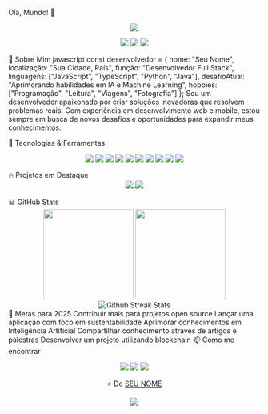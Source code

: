 Olá, Mundo! 👋
<div align="center"> <img src="https://readme-typing-svg.herokuapp.com/?lines=Desenvolvedor+Full+Stack;Entusiasta+de+Tecnologia;Sempre+Aprendendo&font=Fira%20Code&center=true&width=380&height=50"> </div> <p align="center"> <a href="https://seu-site.com"><img src="https://img.shields.io/badge/Website-3b5998?style=flat-square&logo=google-chrome&logoColor=white" /></a> <a href="https://linkedin.com/in/seu-linkedin"><img src="https://img.shields.io/badge/-LinkedIn-0e76a8?style=flat-square&logo=Linkedin&logoColor=white" /></a> <a href="https://twitter.com/seu-twitter"><img src="https://img.shields.io/badge/-Twitter-00acee?style=flat-square&logo=Twitter&logoColor=white" /></a> </p>
💫 Sobre Mim
javascript
const desenvolvedor = {
  nome: "Seu Nome",
  localização: "Sua Cidade, País",
  função: "Desenvolvedor Full Stack",
  linguagens: ["JavaScript", "TypeScript", "Python", "Java"],
  desafioAtual: "Aprimorando habilidades em IA e Machine Learning",
  hobbies: ["Programação", "Leitura", "Viagens", "Fotografia"]
};
Sou um desenvolvedor apaixonado por criar soluções inovadoras que resolvem problemas reais. Com experiência em desenvolvimento web e mobile, estou sempre em busca de novos desafios e oportunidades para expandir meus conhecimentos.

🚀 Tecnologias & Ferramentas
<p align="center"> <img src="https://img.shields.io/badge/JavaScript-F7DF1E?style=for-the-badge&logo=javascript&logoColor=black" /> <img src="https://img.shields.io/badge/TypeScript-007ACC?style=for-the-badge&logo=typescript&logoColor=white" /> <img src="https://img.shields.io/badge/React-20232A?style=for-the-badge&logo=react&logoColor=61DAFB" /> <img src="https://img.shields.io/badge/Node.js-339933?style=for-the-badge&logo=nodedotjs&logoColor=white" /> <img src="https://img.shields.io/badge/Python-3776AB?style=for-the-badge&logo=python&logoColor=white" /> <img src="https://img.shields.io/badge/Docker-2CA5E0?style=for-the-badge&logo=docker&logoColor=white" /> <img src="https://img.shields.io/badge/Git-F05032?style=for-the-badge&logo=git&logoColor=white" /> <img src="https://img.shields.io/badge/MongoDB-4EA94B?style=for-the-badge&logo=mongodb&logoColor=white" /> <img src="https://img.shields.io/badge/PostgreSQL-316192?style=for-the-badge&logo=postgresql&logoColor=white" /> <img src="https://img.shields.io/badge/AWS-232F3E?style=for-the-badge&logo=amazon-aws&logoColor=white" /> </p>
🔥 Projetos em Destaque
<div align="center"> <a href="https://github.com/seu-usuario/projeto-incrivel"> <img align="center" src="https://github-readme-stats.vercel.app/api/pin/?username=seu-usuario&repo=projeto-incrivel&theme=dracula" /> </a> <a href="https://github.com/seu-usuario/app-inovador"> <img align="center" src="https://github-readme-stats.vercel.app/api/pin/?username=seu-usuario&repo=app-inovador&theme=dracula" /> </a> </div> <br/>
📊 GitHub Stats
<div align="center"> <img height="180em" src="https://github-readme-stats.vercel.app/api?username=seu-usuario&show_icons=true&theme=dracula&include_all_commits=true&count_private=true"/> <img height="180em" src="https://github-readme-stats.vercel.app/api/top-langs/?username=seu-usuario&layout=compact&langs_count=7&theme=dracula"/> </div> <div align="center"> <img src="https://github-readme-streak-stats.herokuapp.com/?user=seu-usuario&theme=dracula" alt="Github Streak Stats"> </div>
🎯 Metas para 2025
 Contribuir mais para projetos open source
 Lançar uma aplicação com foco em sustentabilidade
 Aprimorar conhecimentos em Inteligência Artificial
 Compartilhar conhecimento através de artigos e palestras
 Desenvolver um projeto utilizando blockchain
📫 Como me encontrar
<p align="center"> <a href="mailto:seu-email@exemplo.com"><img src="https://img.shields.io/badge/Email-D14836?style=for-the-badge&logo=gmail&logoColor=white" /></a> <a href="https://discord.com/users/seu-usuario"><img src="https://img.shields.io/badge/Discord-7289DA?style=for-the-badge&logo=discord&logoColor=white" /></a> <a href="https://t.me/seu-usuario"><img src="https://img.shields.io/badge/Telegram-2CA5E0?style=for-the-badge&logo=telegram&logoColor=white" /></a> </p>
<div align="center"> <p>⭐️ De <a href="https://github.com/seu-usuario">SEU NOME</a></p> <img src="https://komarev.com/ghpvc/?username=seu-usuario&color=blueviolet&style=flat-square&label=Visualizações+do+perfil" /> </div>
